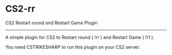 # CS2-rr
CS2 Restart round and Restart Game Plugin

<hr>

A simple plugin for CS2 to Restart round ( !rr ) and Restart Game ( !r1 ).

You need CSTRIKESHARP to run this plugin on your CS2 server.
